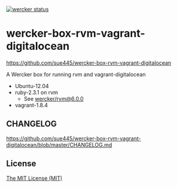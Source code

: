 [![wercker status](https://app.wercker.com/status/ab167b2def3fb831d6f15dd2a42410ee/m/master "wercker status")](https://app.wercker.com/project/bykey/ab167b2def3fb831d6f15dd2a42410ee)

# wercker-box-rvm-vagrant-digitalocean
https://github.com/sue445/wercker-box-rvm-vagrant-digitalocean

A Wercker box for running rvm and vagrant-digitalocean

* Ubuntu-12.04
* ruby-2.3.1 on rvm
    * See [wercker/rvm@6.0.0](https://github.com/wercker/box-rvm/tree/8cfd58e8cdfb6b3bb309a3ecabd4a64690ad3017)
* vagrant-1.8.4

## CHANGELOG
https://github.com/sue445/wercker-box-rvm-vagrant-digitalocean/blob/master/CHANGELOG.md

## License

[The MIT License (MIT)](http://sue445.mit-license.org/)

